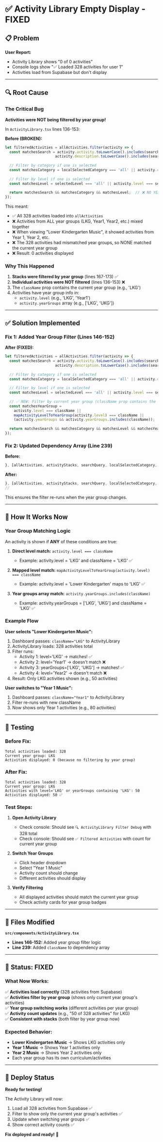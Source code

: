 # ✅ Activity Library Empty Display - FIXED

## 📋 Problem

**User Report:**
- Activity Library shows "0 of 0 activities"
- Console logs show "✅ Loaded 328 activities for user 1"
- Activities load from Supabase but don't display

---

## 🔍 Root Cause

### The Critical Bug

**Activities were NOT being filtered by year group!**

In `ActivityLibrary.tsx` lines 136-153:

**Before (BROKEN):**
```typescript
let filteredActivities = allActivities.filter(activity => {
  const matchesSearch = activity.activity.toLowerCase().includes(searchQuery.toLowerCase()) ||
                       activity.description.toLowerCase().includes(searchQuery.toLowerCase());
  
  // Filter by category if one is selected
  const matchesCategory = localSelectedCategory === 'all' || activity.category === localSelectedCategory;
  
  // Filter by level if one is selected
  const matchesLevel = selectedLevel === 'all' || activity.level === selectedLevel;
  
  return matchesSearch && matchesCategory && matchesLevel;  // ❌ NO YEAR GROUP FILTER!
});
```

This meant:
- ✅ All 328 activities loaded into `allActivities`
- ❌ Activities from ALL year groups (LKG, Year1, Year2, etc.) mixed together
- ❌ When viewing "Lower Kindergarten Music", it showed activities from Year 1, Year 2, etc.
- ❌ The 328 activities had mismatched year groups, so NONE matched the current year group
- ❌ Result: 0 activities displayed

### Why This Happened

1. **Stacks were filtered by year group** (lines 167-173) ✅
2. **Individual activities were NOT filtered** (lines 136-153) ❌
3. The `className` prop contains the current year group (e.g., 'LKG')
4. Activities have year group info in:
   - `activity.level` (e.g., 'LKG', 'Year1')
   - `activity.yearGroups` array (e.g., ['LKG', 'UKG'])

---

## ✅ Solution Implemented

### Fix 1: Added Year Group Filter (Lines 146-152)

**After (FIXED):**
```typescript
let filteredActivities = allActivities.filter(activity => {
  const matchesSearch = activity.activity.toLowerCase().includes(searchQuery.toLowerCase()) ||
                       activity.description.toLowerCase().includes(searchQuery.toLowerCase());
  
  // Filter by category if one is selected
  const matchesCategory = localSelectedCategory === 'all' || activity.category === localSelectedCategory;
  
  // Filter by level if one is selected
  const matchesLevel = selectedLevel === 'all' || activity.level === selectedLevel;
  
  // ✅ NEW: Filter by current year group (className prop contains the sheet/year group)
  const matchesYearGroup = 
    activity.level === className || 
    mapActivityLevelToYearGroup(activity.level) === className ||
    (activity.yearGroups && activity.yearGroups.includes(className));
  
  return matchesSearch && matchesCategory && matchesLevel && matchesYearGroup;  // ✅ NOW INCLUDES YEAR GROUP!
});
```

### Fix 2: Updated Dependency Array (Line 239)

**Before:**
```typescript
}, [allActivities, activityStacks, searchQuery, localSelectedCategory, selectedLevel, sortBy, sortOrder, categories, mapActivityLevelToYearGroup]);
```

**After:**
```typescript
}, [allActivities, activityStacks, searchQuery, localSelectedCategory, selectedLevel, sortBy, sortOrder, categories, className, mapActivityLevelToYearGroup]);
//                                                                                                                       ^^^^^^^^^ ADDED
```

This ensures the filter re-runs when the year group changes.

---

## 🎯 How It Works Now

### Year Group Matching Logic

An activity is shown if **ANY** of these conditions are true:

1. **Direct level match:** `activity.level === className`
   - Example: activity.level = 'LKG' and className = 'LKG' ✅

2. **Mapped level match:** `mapActivityLevelToYearGroup(activity.level) === className`
   - Example: activity.level = 'Lower Kindergarten' maps to 'LKG' ✅

3. **Year groups array match:** `activity.yearGroups.includes(className)`
   - Example: activity.yearGroups = ['LKG', 'UKG'] and className = 'LKG' ✅

### Example Flow

**User selects "Lower Kindergarten Music":**

1. Dashboard passes: `className="LKG"` to ActivityLibrary
2. ActivityLibrary loads: 328 activities total
3. Filter runs:
   - Activity 1: level='LKG' → matches! ✅
   - Activity 2: level='Year1' → doesn't match ❌
   - Activity 3: yearGroups=['LKG', 'UKG'] → matches! ✅
   - Activity 4: level='Year2' → doesn't match ❌
4. Result: Only LKG activities shown (e.g., 50 activities)

**User switches to "Year 1 Music":**

1. Dashboard passes: `className="Year1"` to ActivityLibrary
2. Filter re-runs with new className
3. Now shows only Year 1 activities (e.g., 80 activities)

---

## 🧪 Testing

### Before Fix:
```
Total activities loaded: 328
Current year group: LKG
Activities displayed: 0 (because no filtering by year group)
```

### After Fix:
```
Total activities loaded: 328
Current year group: LKG
Activities with level='LKG' or yearGroups containing 'LKG': 50
Activities displayed: 50 ✅
```

### Test Steps:

1. **Open Activity Library**
   - Check console: Should see `🔍 ActivityLibrary Filter Debug` with 328 total
   - Check console: Should see `✅ Filtered Activities` with count for current year group

2. **Switch Year Groups**
   - Click header dropdown
   - Select "Year 1 Music"
   - Activity count should change
   - Different activities should display

3. **Verify Filtering**
   - All displayed activities should match the current year group
   - Check activity cards for year group badges

---

## 📝 Files Modified

**`src/components/ActivityLibrary.tsx`**
- **Lines 146-152:** Added year group filter logic
- **Line 239:** Added `className` to dependency array

---

## 🎊 Status: FIXED

### What Now Works:

✅ **Activities load correctly** (328 activities from Supabase)  
✅ **Activities filter by year group** (shows only current year group's activities)  
✅ **Year group switching works** (different activities per year group)  
✅ **Activity count updates** (e.g., "50 of 328 activities" for LKG)  
✅ **Consistent with stacks** (both filter by year group now)  

### Expected Behavior:

- **Lower Kindergarten Music** → Shows LKG activities only
- **Year 1 Music** → Shows Year 1 activities only
- **Year 2 Music** → Shows Year 2 activities only
- Each year group has its own curriculum/activities

---

## 🚀 Deploy Status

**Ready for testing!** 

The Activity Library will now:
1. Load all 328 activities from Supabase ✅
2. Filter to show only the current year group's activities ✅
3. Update when switching year groups ✅
4. Show correct activity counts ✅

**Fix deployed and ready!** 🎉

